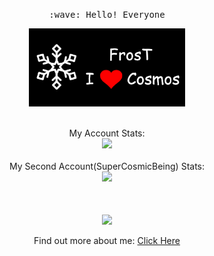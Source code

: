 <p align="center">
  <samp>
    :wave: Hello! Everyone
  </samp>
  <br>
  <p align="center">
      <img src="https://github.com/FrosT2k5/FrosT2k5/raw/master/frost.png" width="250px">
  </p>
  <p align="center">
      <br>My Account Stats:<br>
      <img src="https://github-readme-stats.vercel.app/api?username=FrosT2k5&count_private=true&show_icons=true&hide_title=true&hide=issues&layout=compact" />
      <br><br>My Second Account(SuperCosmicBeing) Stats:<br>
      <img src="https://github-readme-stats.vercel.app/api?username=SuperCosmicBeing&count_private=true&show_icons=true&hide_title=true&hide=issues&layout=compact" />
  </p>
</p>
<p align="center">
<br><br><img src="https://komarev.com/ghpvc/?username=FrosT2k5&color=green" align="center"><br>
<br>Find out more about me:
<a href="https://www.frost2k5.games/">
  Click Here
</a>
</p>
